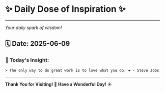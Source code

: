 # ✨ Daily Dose of Inspiration ✨

--- 

_Your daily spark of wisdom!_

## 🗓️ Date: **2025-06-09**

### 💬 Today's Insight:
```
> The only way to do great work is to love what you do. ❤️ - Steve Jobs
```

--- 

**Thank You for Visiting!** 🙏
**Have a Wonderful Day!** ☀️
